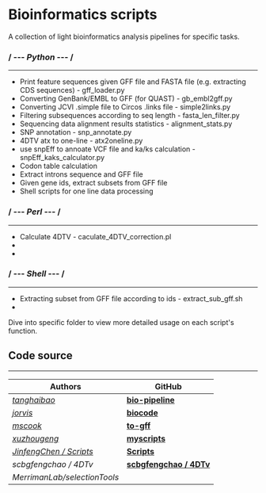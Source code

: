 # Bioinformatics scripts

A collection of light bioinformatics analysis pipelines for specific tasks.

### / --- *Python* --- /
---
- Print feature sequences given GFF file and FASTA file (e.g. extracting CDS sequences) - gff_loader.py
- Converting GenBank/EMBL to GFF (for QUAST) - gb_embl2gff.py
- Converting JCVI .simple file to Circos .links file - simple2links.py
- Filtering subsequences according to seq length - fasta_len_filter.py
- Sequencing data alignment results statistics - alignment_stats.py
- SNP annotation - snp_annotate.py
- 4DTV atx to one-line - atx2oneline.py
- use snpEff to annoate VCF file and ka/ks calculation - snpEff_kaks_calculator.py
- Codon table calculation
- Extract introns sequence and GFF file
- Given gene ids, extract subsets from GFF file
- Shell scripts for one line data processing

###  / --- *Perl* --- /
---
- Calculate 4DTV - caculate_4DTV_correction.pl
- 
-

### / --- *Shell* --- /
---
- Extracting subset from GFF file according to ids - extract_sub_gff.sh
- 

Dive into specific folder to view more detailed usage on each script's function.

## Code source
---
|Authors| GitHub| 
|---|---|
|*[tanghaibao](https://github.com/tanghaibao)*| **[bio-pipeline](https://github.com/tanghaibao/bio-pipeline)**|
|*[jorvis](https://github.com/jorvis)*| **[biocode](https://github.com/biogeeker/biocode)**|
|*[mscook](https://github.com/mscook)*| **[to-gff](https://github.com/mscook/to-gff)**|
|*[xuzhougeng](https://github.com/xuzhougeng)*| **[myscripts](https://github.com/xuzhougeng/myscripts)**|
|*[JinfengChen / Scripts](https://github.com/JinfengChen/Scripts)*| **[Scripts](https://github.com/JinfengChen/Scripts/tree/master/FFgenome/03.evolution/distance_kaks_4dtv/bin)**|
|*scbgfengchao / 4DTv*| **[scbgfengchao / 4DTv](https://github.com/scbgfengchao/4DTv/blob/master/axt2one-line.py)**|
|*MerrimanLab/selectionTools*|
